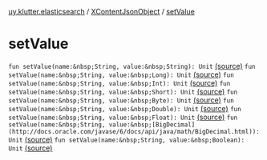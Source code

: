 [uy.klutter.elasticsearch](../index.md) / [XContentJsonObject](index.md) / [setValue](.)


# setValue

`fun setValue(name:&nbsp;String, value:&nbsp;String): Unit` [(source)](https://github.com/kohesive/klutter/blob/master/elasticsearch-jdk7/src/main/kotlin/uy/klutter/elasticsearch/XContent.kt#L75)
`fun setValue(name:&nbsp;String, value:&nbsp;Long): Unit` [(source)](https://github.com/kohesive/klutter/blob/master/elasticsearch-jdk7/src/main/kotlin/uy/klutter/elasticsearch/XContent.kt#L76)
`fun setValue(name:&nbsp;String, value:&nbsp;Int): Unit` [(source)](https://github.com/kohesive/klutter/blob/master/elasticsearch-jdk7/src/main/kotlin/uy/klutter/elasticsearch/XContent.kt#L77)
`fun setValue(name:&nbsp;String, value:&nbsp;Short): Unit` [(source)](https://github.com/kohesive/klutter/blob/master/elasticsearch-jdk7/src/main/kotlin/uy/klutter/elasticsearch/XContent.kt#L78)
`fun setValue(name:&nbsp;String, value:&nbsp;Byte): Unit` [(source)](https://github.com/kohesive/klutter/blob/master/elasticsearch-jdk7/src/main/kotlin/uy/klutter/elasticsearch/XContent.kt#L79)
`fun setValue(name:&nbsp;String, value:&nbsp;Double): Unit` [(source)](https://github.com/kohesive/klutter/blob/master/elasticsearch-jdk7/src/main/kotlin/uy/klutter/elasticsearch/XContent.kt#L80)
`fun setValue(name:&nbsp;String, value:&nbsp;Float): Unit` [(source)](https://github.com/kohesive/klutter/blob/master/elasticsearch-jdk7/src/main/kotlin/uy/klutter/elasticsearch/XContent.kt#L81)
`fun setValue(name:&nbsp;String, value:&nbsp;[BigDecimal](http://docs.oracle.com/javase/6/docs/api/java/math/BigDecimal.html)): Unit` [(source)](https://github.com/kohesive/klutter/blob/master/elasticsearch-jdk7/src/main/kotlin/uy/klutter/elasticsearch/XContent.kt#L82)
`fun setValue(name:&nbsp;String, value:&nbsp;Boolean): Unit` [(source)](https://github.com/kohesive/klutter/blob/master/elasticsearch-jdk7/src/main/kotlin/uy/klutter/elasticsearch/XContent.kt#L83)


